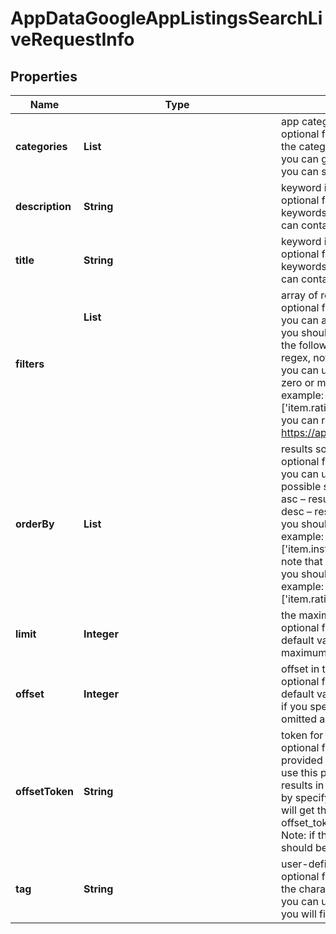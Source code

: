 # AppDataGoogleAppListingsSearchLiveRequestInfo


## Properties

| Name | Type | Description | Notes |
|------------ | ------------- | ------------- | -------------|
**categories** | **List<String>** | app categories<br>optional field<br>the categories you specify are used to search for app listings;<br>you can get the full list of available app listing categories by this link<br>you can specify up to 10 categories |[optional]|
**description** | **String** | keyword in the app’s description<br>optional field<br>keywords that occur in the description of the app;<br>can contain up to 200 characters |[optional]|
**title** | **String** | keyword in the app’s title<br>optional field<br>keywords that occur in the title of the app;<br>can contain up to 200 characters |[optional]|
**filters** | **List<Object>** | array of results filtering parameters<br>optional field<br>you can add several filters at once (8 filters maximum)<br>you should set a logical operator and, or between the conditions<br>the following operators are supported:<br>regex, not_regex, <, <=, >, >=, =, <>, in, not_in, like, not_like<br>you can use the % operator with like and not_like to match any string of zero or more characters<br>example:<br>['item.rating.value','>',3]<br>you can receive the list of available filters by making a separate request to https://api.dataforseo.com/v3/app_data/google/app_listings/available_filters |[optional]|
**orderBy** | **List<String>** | results sorting rules<br>optional field<br>you can use the same values as in the filters array to sort the results<br>possible sorting types:<br>asc – results will be sorted in the ascending order<br>desc – results will be sorted in the descending order<br>you should use a comma to set up a sorting parameter<br>example:<br>['item.installs_count,asc']<br>note that you can set no more than three sorting rules in a single request<br>you should use a comma to separate several sorting rules<br>example:<br>['item.rating.value,desc','item.installs_count,asc'] |[optional]|
**limit** | **Integer** | the maximum number of returned apps<br>optional field<br>default value: 100<br>maximum value: 1000 |[optional]|
**offset** | **Integer** | offset in the results array of returned apps<br>optional field<br>default value: 0<br>if you specify the 10 value, the first ten entities in the results array will be omitted and the data will be provided for the successive entities |[optional]|
**offsetToken** | **String** | token for subsequent requests<br>optional field<br>provided in the identical filed of the response to each request;<br>use this parameter to avoid timeouts while trying to obtain over 100,000 results in a single request;<br>by specifying the unique offset_token value from the response array, you will get the subsequent results of the initial task;<br>offset_token values are unique for each subsequent task<br>Note: if the offset_token is specified in the request, all other parameters should be identical to the previous request |[optional]|
**tag** | **String** | user-defined task identifier<br>optional field<br>the character limit is 255<br>you can use this parameter to identify the task and match it with the result<br>you will find the specified tag value in the data object of the response |[optional]|